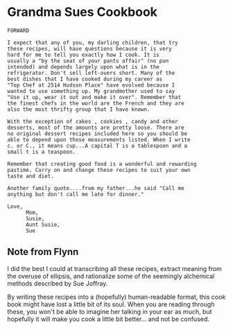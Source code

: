# Grandma Sues Cookbook

```
FORWARD

I expect that any of you, my darling children, that try
these recipes, will have questions because it is very
hard for me to tell you exactly how I cook. It is
usually a "by the seat of your pants affair" (no pun
intended) and depends largely upon what is in the
refrigerator. Don't sell left-overs short. Many of the
best dishes that I have cooked during my career as
"Top Chef at 2514 Hudson Place" have evolved because I
wanted to use something up. My grandmother used to say
"Use it up, wear it out and make it over". Remember that
the finest chefs in the world are the French and they are
also the most thrifty group that I have known.

With the exception of cakes , cookies , candy and other
desserts, most of the amounts are pretty loose. There are
no original dessert recipes included here so you should be
able to depend upon those measurements listed. When I write
c. or C., it means cup...A capital T is a tablespoon and a
small t is a teaspoon.

Remember that creating good food is a wonderful and rewarding
pastime. Carry on and change these recipes to suit your own
taste and diet.

Another family quote....from my father...he said "Call me
anything but don't call me late for dinner."

Love,
      Mom,
      Susie,
      Aunt Susie,
      Sue
```

## Note from Flynn

I did the best I could at transcribing all these recipes, extract meaning from the overuse of ellipsis, and rationalize some of the seemingly alchemical methods described by Sue Joffray. 

By writing these recipes into a (hopefully) human-readable format, this cook book might have lost a little bit of its soul. When you are reading through these, you won't be able to imagine her talking in your ear as much, but hopefully it will make you cook a little bit better... and not be confused.


